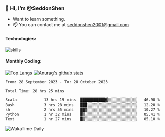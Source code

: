 ### 👋 Hi, I’m @SeddonShen
- Want to learn something.
- 📫 You can contact me at seddonshen2001@gmail.com

#### Technologies:

![skills](https://skillicons.dev/icons?i=scala,js,html,css,bootstrap,jquery,c,cpp,cloudflare,django,docker,flask,git,github,githubactions,linux,latex,mysql,nodejs,ps,php,pr,py,raspberrypi,redis,unreal,v,vscode,vue,bash)

#### Monthly Coding:
[![Top Langs](https://github-readme-stats.vercel.app/api/top-langs?username=seddonshen&show_icons=true&locale=en&layout=compact&hide=html&langs_count=8)](https://github.com/SeddonShen/)
[![Anurag's github stats](https://github-readme-stats.vercel.app/api?username=SeddonShen&count_private=true&show_icons=true)](https://github.com/anuraghazra/github-readme-stats)
<!--START_SECTION:waka-->

```txt
From: 28 September 2023 - To: 28 October 2023

Total Time: 28 hrs 25 mins

Scala            13 hrs 19 mins  ███████████▓░░░░░░░░░░░░░   46.90 %
Bash             3 hrs 28 mins   ███░░░░░░░░░░░░░░░░░░░░░░   12.20 %
sh               2 hrs 55 mins   ██▓░░░░░░░░░░░░░░░░░░░░░░   10.27 %
Python           1 hr 32 mins    █▒░░░░░░░░░░░░░░░░░░░░░░░   05.41 %
Text             1 hr 27 mins    █▒░░░░░░░░░░░░░░░░░░░░░░░   05.10 %
```

<!--END_SECTION:waka-->

![WakaTime Daily](https://wakatime.com/share/@seddon2001/61a7e342-5f12-4fea-bf92-1fac161e97d6.svg)
<!---
SeddonShen/SeddonShen is a ✨ special ✨ repository because its `README.md` (this file) appears on your GitHub profile.
You can click the Preview link to take a look at your changes.
--->
